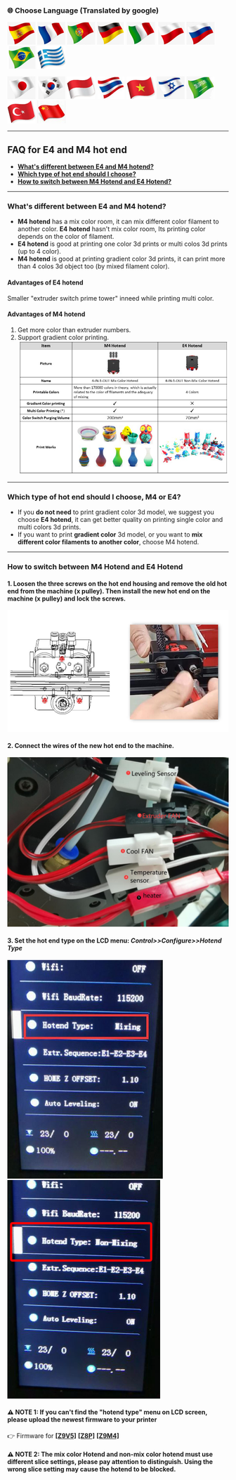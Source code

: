 ### :globe_with_meridians: Choose Language (Translated by google)
[![](../lanpic/ES.png)](https://github-com.translate.goog/ZONESTAR3D/Upgrade-kit-guide/tree/main/HOTEND/FAQ_M4E4.md?_x_tr_sl=en&_x_tr_tl=es)
[![](../lanpic/FR.png)](https://github-com.translate.goog/ZONESTAR3D/Upgrade-kit-guide/tree/main/HOTEND/FAQ_M4E4.md?_x_tr_sl=en&_x_tr_tl=fr)
[![](../lanpic/PT.png)](https://github-com.translate.goog/ZONESTAR3D/Upgrade-kit-guide/tree/main/HOTEND/FAQ_M4E4.md?_x_tr_sl=en&_x_tr_tl=pt)
[![](../lanpic/DE.png)](https://github-com.translate.goog/ZONESTAR3D/Upgrade-kit-guide/tree/main/HOTEND/FAQ_M4E4.md?_x_tr_sl=en&_x_tr_tl=de)
[![](../lanpic/IT.png)](https://github-com.translate.goog/ZONESTAR3D/Upgrade-kit-guide/tree/main/HOTEND/FAQ_M4E4.md?_x_tr_sl=en&_x_tr_tl=it)
[![](../lanpic/PL.png)](https://github-com.translate.goog/ZONESTAR3D/Upgrade-kit-guide/tree/main/HOTEND/FAQ_M4E4.md?_x_tr_sl=en&_x_tr_tl=pl)
[![](../lanpic/RU.png)](https://github-com.translate.goog/ZONESTAR3D/Upgrade-kit-guide/tree/main/HOTEND/FAQ_M4E4.md?_x_tr_sl=en&_x_tr_tl=ru)
[![](../lanpic/BR.png)](https://github-com.translate.goog/ZONESTAR3D/Upgrade-kit-guide/tree/main/HOTEND/FAQ_M4E4.md?_x_tr_sl=en&_x_tr_tl=pt)
[![](../lanpic/GR.png)](https://github-com.translate.goog/ZONESTAR3D/Upgrade-kit-guide/tree/main/HOTEND/FAQ_M4E4.md?_x_tr_sl=en&_x_tr_tl=el)

[![](../lanpic/JP.png)](https://github-com.translate.goog/ZONESTAR3D/Upgrade-kit-guide/tree/main/HOTEND/FAQ_M4E4.md?_x_tr_sl=en&_x_tr_tl=ja)
[![](../lanpic/KR.png)](https://github-com.translate.goog/ZONESTAR3D/Upgrade-kit-guide/tree/main/HOTEND/FAQ_M4E4.md?_x_tr_sl=en&_x_tr_tl=ko)
[![](../lanpic/ID.png)](https://github-com.translate.goog/ZONESTAR3D/Upgrade-kit-guide/tree/main/HOTEND/FAQ_M4E4.md?_x_tr_sl=en&_x_tr_tl=id)
[![](../lanpic/TH.png)](https://github-com.translate.goog/ZONESTAR3D/Upgrade-kit-guide/tree/main/HOTEND/FAQ_M4E4.md?_x_tr_sl=en&_x_tr_tl=th)
[![](../lanpic/VN.png)](https://github-com.translate.goog/ZONESTAR3D/Upgrade-kit-guide/tree/main/HOTEND/FAQ_M4E4.md?_x_tr_sl=en&_x_tr_tl=vi)
[![](../lanpic/IL.png)](https://github-com.translate.goog/ZONESTAR3D/Upgrade-kit-guide/tree/main/HOTEND/FAQ_M4E4.md?_x_tr_sl=en&_x_tr_tl=iw)
[![](../lanpic/SA.png)](https://github-com.translate.goog/ZONESTAR3D/Upgrade-kit-guide/tree/main/HOTEND/FAQ_M4E4.md?_x_tr_sl=en&_x_tr_tl=ar)
[![](../lanpic/TR.png)](https://github-com.translate.goog/ZONESTAR3D/Upgrade-kit-guide/tree/main/HOTEND/FAQ_M4E4.md?_x_tr_sl=en&_x_tr_tl=tr)
[![](../lanpic/CN.png)](https://github-com.translate.goog/ZONESTAR3D/Upgrade-kit-guide/tree/main/HOTEND/FAQ_M4E4.md?_x_tr_sl=en&_x_tr_tl=zh-CN)

---
## FAQ for E4 and M4 hot end
- [**What's different between E4 and M4 hotend?**](#whats-different-between-e4-and-m4-hotend)
- [**Which type of hot end should I choose?**](#which-type-of-hot-end-should-i-choose-m4-or-e4)
- [**How to switch between M4 Hotend and E4 Hotend?**](#how-to-switch-between-m4-hotend-and-e4-hotend)

----
### What's different between E4 and M4 hotend?
- **M4 hotend** has a mix color room, it can mix different color filament to another color. **E4 hotend** hasn't mix color room, Its printing color depends on the color of filament.  
- **E4 hotend** is good at printing one color 3d prints or multi colos 3d prints (up to 4 color).
- **M4 hotend** is good at printing gradient color 3d prints, it can print more than 4 colos 3d object too (by mixed filament color).
#### Advantages of E4 hotend
Smaller "extruder switch prime tower" inneed while printing multi color.
#### Advantages of M4 hotend
1. Get more color than extruder numbers.
2. Support gradient color printing.
![](M4VSE4.jpg)

----
### Which type of hot end should I choose, M4 or E4?
- If you **do not need** to print gradient color 3d model, we suggest you choose **E4 hotend**, it can get better quality on printing single color and multi colors 3d prints.
- If you want to print **gradient color** 3d model, or you want to **mix different color filaments to another color**, choose M4 hotend.

----
### How to switch between M4 Hotend and E4 Hotend
#### 1. Loosen the three screws on the hot end housing and remove the old hot end from the machine (x pulley). Then install the new hot end on the machine (x pulley) and lock the screws.
![](./E4%204-IN-1-OUT%20Non-Mixing%20Color%20Hotend/User_guide/E4-4.jpg)
#### 2. Connect the wires of the new hot end to the machine.
![](./E4%204-IN-1-OUT%20Non-Mixing%20Color%20Hotend/User_guide/E4_wiring.jpg)
#### 3. Set the hot end type on the LCD menu: *Control>>Configure>>Hotend Type*
![](./E4%204-IN-1-OUT%20Non-Mixing%20Color%20Hotend/User_guide/hotendtype-mix.jpg)![](./E4%204-IN-1-OUT%20Non-Mixing%20Color%20Hotend/User_guide/hotendtype-nonmix.jpg)
#### :warning: NOTE 1: If you can't find the "hotend type" menu on LCD screen, please upload the newest firmware to your printer 
:point_right: Firmware for [**[Z9V5]**](https://github.com/ZONESTAR3D/Firmware/tree/master/Z9/Z9V5/bin)  [**[Z8P]**](https://github.com/ZONESTAR3D/Firmware/tree/master/Z8/Z8P/ZM3E4/released)  [**[Z9M4]**](https://github.com/ZONESTAR3D/Firmware/tree/master/Z9/Z9M4)
#### :warning: NOTE 2: The mix color Hotend and non-mix color hotend must use different slice settings, please pay attention to distinguish. Using the wrong slice setting may cause the hotend to be blocked.


